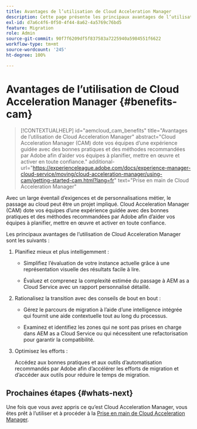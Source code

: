 ```yaml
---
title: Avantages de l’utilisation de Cloud Acceleration Manager
description: Cette page présente les principaux avantages de l’utilisation de Cloud Acceleration Manager.
exl-id: d7a6c4f6-0f50-4f44-8a62-4a5769c76bd5
feature: Migration
role: Admin
source-git-commit: 90f7f6209df5f837583a7225940a5984551f6622
workflow-type: tm+mt
source-wordcount: '245'
ht-degree: 100%

---
```


# Avantages de l’utilisation de Cloud Acceleration Manager {#benefits-cam}

>[!CONTEXTUALHELP]
>id="aemcloud_cam_benefits"
>title="Avantages de l’utilisation de Cloud Acceleration Manager"
>abstract="Cloud Acceleration Manager (CAM) dote vos équipes d’une expérience guidée avec des bonnes pratiques et des méthodes recommandées par Adobe afin d’aider vos équipes à planifier, mettre en œuvre et activer en toute confiance."
>additional-url="https://experienceleague.adobe.com/docs/experience-manager-cloud-service/moving/cloud-acceleration-manager/using-cam/getting-started-cam.html?lang=fr" text="Prise en main de Cloud Acceleration Manager"

Avec un large éventail d’exigences et de personnalisations métier, le passage au cloud peut être un projet impliqué. Cloud Acceleration Manager (CAM) dote vos équipes d’une expérience guidée avec des bonnes pratiques et des méthodes recommandées par Adobe afin d’aider vos équipes à planifier, mettre en œuvre et activer en toute confiance.

Les principaux avantages de l’utilisation de Cloud Acceleration Manager sont les suivants :

1. Planifiez mieux et plus intelligemment :

   * Simplifiez l’évaluation de votre instance actuelle grâce à une représentation visuelle des résultats facile à lire.

   * Évaluez et comprenez la complexité estimée du passage à AEM as a Cloud Service avec un rapport personnalisé détaillé.

1. Rationalisez la transition avec des conseils de bout en bout :

   * Gérez le parcours de migration à l’aide d’une intelligence intégrée qui fournit une aide contextuelle tout au long du processus.

   * Examinez et identifiez les zones qui ne sont pas prises en charge dans AEM as a Cloud Service ou qui nécessitent une refactorisation pour garantir la compatibilité.

1. Optimisez les efforts :

   Accédez aux bonnes pratiques et aux outils d’automatisation recommandés par Adobe afin d’accélérer les efforts de migration et d’accéder aux outils pour réduire le temps de migration.

## Prochaines étapes {#whats-next}

Une fois que vous avez appris ce qu’est Cloud Acceleration Manager, vous êtes prêt à l’utiliser et à procéder à la [Prise en main de Cloud Acceleration Manager](https://experienceleague.adobe.com/docs/experience-manager-cloud-service/moving/cloud-acceleration-manager/using-cam/getting-started-cam.html?lang=fr).
